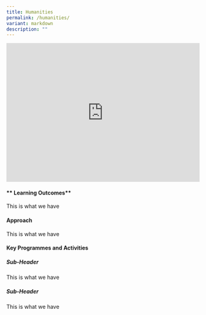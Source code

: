 ```yaml
---
title: Humanities
permalink: /humanities/
variant: markdown
description: ""
---
```

<style>
	.google-slides-container{ position: relative; width: 100%; padding-top: 72%; overflow: hidden; } .google-slides-container iframe{ position: absolute; top: 0; left: 0; width: 100%; height: 100%; }
</style>

<div class="google-slides-container">
<iframe allowfullscreen="true" height="605" width="864" frameborder="0" src="https://docs.google.com/presentation/d/e/2PACX-1vQllM41sHOpzsVXfmLQeC_0hPM5EMhZvJFIszyK-Wv5OrTNWujqZJYEf03hZwT7CUDP0PFADrTqZqLQ/embed?start=true&amp;loop=false&amp;delayms=3000"></iframe></div>


#### ** Learning Outcomes**
This is what we have



#### **Approach**
This is what we have



#### **Key Programmes and Activities**
##### Sub-Header
This is what we have



##### Sub-Header
This is what we have


